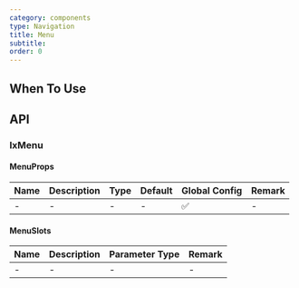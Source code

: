```yaml
---
category: components
type: Navigation
title: Menu
subtitle:
order: 0
---
```




## When To Use

## API

### IxMenu

#### MenuProps

| Name | Description | Type | Default | Global Config | Remark |
| --- | --- | --- | --- | --- | --- |
| - | - | - | - | ✅ | - |

#### MenuSlots

| Name | Description | Parameter Type | Remark |
| --- | --- | --- | --- |
| - | - | - | - |
